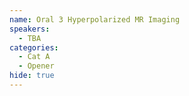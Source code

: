 ```yaml
---
name: Oral 3 Hyperpolarized MR Imaging
speakers:
  - TBA
categories:
  - Cat A
  - Opener
hide: true
---
```

